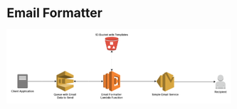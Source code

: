 # Email Formatter

![Application Diagram](https://raw.githubusercontent.com/Leoat12/emailformatter-lambda/master/diagram.png)
